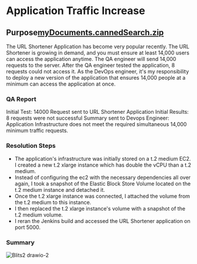 # Application Traffic Increase

## Purpose[myDocuments.cannedSearch.zip](https://github.com/DarrielleEvans/trafficIncrease/files/12852275/myDocuments.cannedSearch.zip)

The URL Shortener Application has become very popular recently. The URL Shortener is growing in demand, and you must ensure at least 14,000 users can access the application anytime.
The QA engineer will send 14,000 requests to the server. After the QA engineer tested the application, 8 requests could not access it. As the DevOps engineer,
it's my responsibility to deploy a new version of the application that ensures 14,000 people at a minimum can access the application at once. 


### QA Report
Initial Test: 14000 Request sent to URL Shortener Application
Initial Results: 8 requests were not successful
Summary sent to Devops Engineer: Application Infrastructure does not meet the required simultaneous 14,000 minimum traffic requests.

### Resolution Steps
* The application's infrastructure was initially stored on a t.2 medium EC2. I created a new t.2 xlarge instance which has double the
   vCPU than a t.2 medium.
* Instead of configuring the ec2 with the necessary dependencies all over again, I took a snapshot of the Elastic Block Store Volume located on the 
  t.2 medium instance and detached it.
* Once the t.2 xlarge instance was connected, I attached the volume from the t.2 medium to this instance.
* I then replaced the t.2 xlarge instance's volume with a snapshot of the t.2 medium volume.
* I reran the Jenkins build and accessed the URL Shortener application on port 5000.
### Summary
![Blits2 drawio-2](https://github.com/DarrielleEvans/trafficIncrease/assets/89504317/d5411233-c54f-4559-a07c-27057e192acf)



